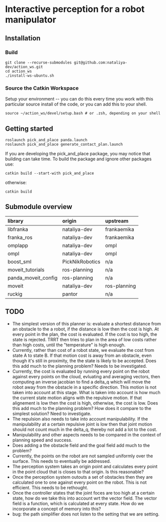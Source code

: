 # Interactive perception for a robot manipulator


## Installation
### Build
```
git clone --recurse-submodules git@github.com:nataliya-dev/action_ws.git
cd action_ws
./install-ws-ubuntu.sh
```

### Source the Catkin Workspace
Setup your environment -- you can do this every time you work with this particular source install of the code, or you can add this to your shell.
```
source ~/action_ws/devel/setup.bash # or .zsh, depending on your shell
```

## Getting started
```
roslaunch pick_and_place panda.launch
roslaunch pick_and_place generate_contact_plan.launch
```

If you are developing the pick_and_place package, you may notice that building can take time. To build the package and ignore other packages use:
```
catkin build --start-with pick_and_place
```

otherwise:
```
catkin build
```

## Submodule overview
| library              | origin            | upstream  |
| :---                 |   :---            | :--- |
| libfranka            | nataliya-dev      | frankaemika |
| franka_ros           | nataliya-dev      | frankaemika |
| omplapp              | nataliya-dev      | ompl |
| ompl                 | nataliya-dev      | ompl|
| boost_sml            | PickNikRobotics   | n/a |
| moveit_tutorials     | ros-planning      | n/a |
| panda_moveit_config  | ros-planning      | n/a |
| moveit               | nataliya-dev      | ros-planning |
| ruckig               | pantor            | n/a |


## TODO
- The simplest version of this planner is: evaluate a shortest distance from an obstacle to the a robot, if the distance is low then the cost is high. At every point in the plan, the cost is evaluated. If the cost is too high, the state is rejected. TRRT then tries to plan in the area of low costs rather than high costs, until the "temperature" is high enough.
- Currently, rather than cost of a robot state, we evaluate the cost from state A to state B. If that motion cost is away from an obstacle, even though it's still in proximity, the the state is likely to be accepted. Does this add much to the planning problem? Needs to be investigated.
- Currently, the cost is evaluated by running every point on the robot against every points on the cloud, evluating and averaging vectors, then computing an inverse jacobian to find a delta_q which will move the robot away from the obstacle in a specific direction. This motion is not taken into account at this stage. What is taken into account is how much the current state motion aligns with the repulsive motion. If that alignement is low then the cost is high, otherwise, the cost is low. Does this add much to the planning problem? How does it compare to the simplest solution? Need to investigate.
- The repulsion also needs to take into account manipulability. If the manipulability at a certain repulsive joint is low then that joint motion should not count much in the delta_q, thereby not add a lot to the cost.
- Manipulability and other aspects needs to be compared in the context of planning speed and success.
- Does adding a the obstacle field and the goal field add much to the problem?
- Currently, the points on the robot are not sampled uniformly over the surface. This needs to eventually be addressed.
- The perception system takes an origin point and calculates every point in the point cloud that is closes to that origin. Is this reasonable?
- Once the perception system outouts a set of obstacles then they are calculated one to one against every point on the robot. This is not efficient. This needs to be rethought.
- Once the controller states that the joint foces are too high at a certain state, how do we take this into account wrt the vector field. The vector field is a function, which is calculated at every state. How do we incorporate a concept of memory into this?
- bug: the path simplifier does not listen to the setting that we are setting.


